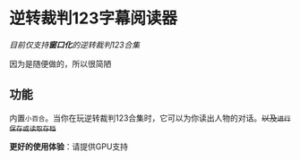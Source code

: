 # 逆转裁判123字幕阅读器

*目前仅支持**窗口化**的逆转裁判123合集*

因为是随便做的，所以很简陋

## 功能

内置`小百合`。当你在玩逆转裁判123合集时，它可以为你读出人物的对话。~~以及`进行保存或读取存档`~~

**更好的使用体验**：请提供GPU支持
